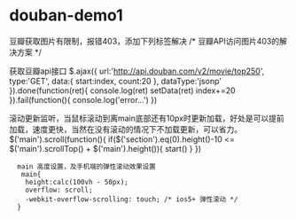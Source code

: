 # douban-demo1
豆瓣获取图片有限制，报错403，添加下列标签解决
<meta name="referrer" content="never"> /*  豆瓣API访问图片403的解决方案 */


获取豆瓣api接口
 $.ajax({
          url:'http://api.douban.com/v2/movie/top250',
          type:'GET',
          data:{
            start:index,
            count:20
          },
          dataType:'jsonp'
        }).done(function(ret){
          console.log(ret)
          setData(ret)
          index+=20
        }).fail(function(){
          console.log('error...')
        })


滚动更新监听，当鼠标滚动到离main底部还有10px时更新加载，好处是可以提前加载，速度更快，当然在没有滚动的情况下不加载更新，可以省力。
 $('main').scroll(function(){ 
          if($('section').eq(0).height()-10 <= 
          $('main').scrollTop() + $('main').height()){
        start()
      }
      })
      
      main 高度设置，及手机端的弹性滚动效果设置
       main{
        height:calc(100vh - 50px);
        overflow: scroll;
        -webkit-overflow-scrolling: touch; /* ios5+ 弹性滚动 */
      }
      

